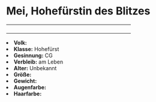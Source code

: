 # Mei, Hohefürstin des Blitzes

<primary-label ref="npc"/>

<secondary-label ref="faergria"/>

<secondary-label ref="5"/>

<table>
<tr><td>
<p>
</p>

</td><td width="300">
<!-- Edit here -->
<img src="mei.png" alt="" />
</td></tr>
</table>

<procedure title="Allgemeine Informationen">
<list columns="3">
<li><b>Volk:</b> </li>
<li><b>Klasse:</b> Hohefürst</li>
<li><b>Gesinnung:</b> CG</li>
<li><b>Verbleib:</b> am Leben</li>
</list>
</procedure>

<procedure title="Aussehen">
<list columns="3">
<li><b>Alter:</b> Unbekannt</li>
<li><b>Größe:</b> </li>
<li><b>Gewicht:</b> </li>
<li><b>Augenfarbe:</b> </li>
<li><b>Haarfarbe:</b> </li>
</list>
</procedure>

<procedure title="Beziehungen">
<list columns="3">
</list>
</procedure>

<!--
## Notizen

- **Ziele:**
- **Geheimnisse:**
-->